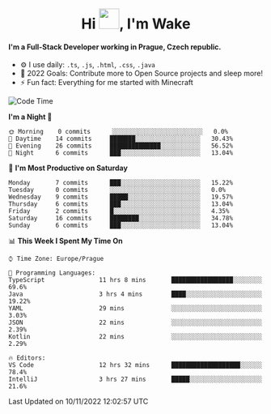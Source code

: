 <h1 align="center">Hi <img src="https://raw.githubusercontent.com/MrWakeCZ/MrWakeCZ/master/Hi.gif" width="40px" />, I'm Wake</h1>

#### I'm a Full-Stack Developer working in Prague, Czech republic.
- ⚙️ I use daily: `.ts`, `.js`, `.html`, `.css`, `.java`
- 🥅 2022 Goals: Contribute more to Open Source projects and sleep more!
- ⚡ Fun fact: Everything for me started with Minecraft

<!--START_SECTION:waka-->
![Code Time](http://img.shields.io/badge/Code%20Time-2%2C789%20hrs%2029%20mins-blue)

**I'm a Night 🦉** 

```text
🌞 Morning    0 commits      ░░░░░░░░░░░░░░░░░░░░░░░░░   0.0% 
🌆 Daytime    14 commits     ███████░░░░░░░░░░░░░░░░░░   30.43% 
🌃 Evening    26 commits     ██████████████░░░░░░░░░░░   56.52% 
🌙 Night      6 commits      ███░░░░░░░░░░░░░░░░░░░░░░   13.04%

```
📅 **I'm Most Productive on Saturday** 

```text
Monday       7 commits      ███░░░░░░░░░░░░░░░░░░░░░░   15.22% 
Tuesday      0 commits      ░░░░░░░░░░░░░░░░░░░░░░░░░   0.0% 
Wednesday    9 commits      █████░░░░░░░░░░░░░░░░░░░░   19.57% 
Thursday     6 commits      ███░░░░░░░░░░░░░░░░░░░░░░   13.04% 
Friday       2 commits      █░░░░░░░░░░░░░░░░░░░░░░░░   4.35% 
Saturday     16 commits     ████████░░░░░░░░░░░░░░░░░   34.78% 
Sunday       6 commits      ███░░░░░░░░░░░░░░░░░░░░░░   13.04%

```


📊 **This Week I Spent My Time On** 

```text
⌚︎ Time Zone: Europe/Prague

💬 Programming Languages: 
TypeScript               11 hrs 8 mins       █████████████████░░░░░░░░   69.6% 
Java                     3 hrs 4 mins        ████░░░░░░░░░░░░░░░░░░░░░   19.22% 
YAML                     29 mins             ░░░░░░░░░░░░░░░░░░░░░░░░░   3.03% 
JSON                     22 mins             ░░░░░░░░░░░░░░░░░░░░░░░░░   2.39% 
Kotlin                   22 mins             ░░░░░░░░░░░░░░░░░░░░░░░░░   2.29%

🔥 Editors: 
VS Code                  12 hrs 32 mins      ███████████████████░░░░░░   78.4% 
IntelliJ                 3 hrs 27 mins       █████░░░░░░░░░░░░░░░░░░░░   21.6%

```


 Last Updated on 10/11/2022 12:02:57 UTC
<!--END_SECTION:waka-->
